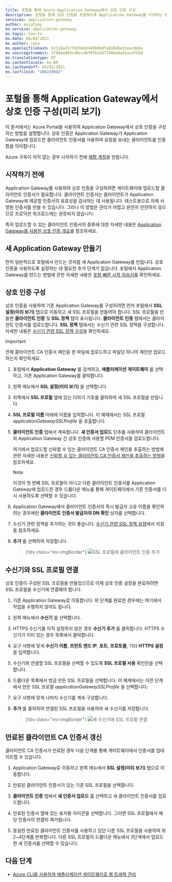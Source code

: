 ```yaml
---
title: 포털을 통해 Azure Application Gateway에서 상호 인증 구성
description: 포털을 통해 상호 인증을 포함하도록 Application Gateway를 구성하는 방법 알아보기
services: application-gateway
author: mscatyao
ms.service: application-gateway
ms.topic: how-to
ms.date: 04/02/2021
ms.author: caya
ms.openlocfilehash: b2118a257f029a63445b09dfa618d6e3ceacddda
ms.sourcegitcommit: 3f684a803cd0ccd6f0fb1b87744644a45ace750d
ms.translationtype: HT
ms.contentlocale: ko-KR
ms.lasthandoff: 04/02/2021
ms.locfileid: "106230942"
---
```

# <a name="configure-mutual-authentication-with-application-gateway-through-portal-preview"></a>포털을 통해 Application Gateway에서 상호 인증 구성(미리 보기)

이 문서에서는 Azure Portal을 사용하여 Application Gateway에서 상호 인증을 구성하는 방법을 설명합니다. 상호 인증은 Application Gateway가 Application Gateway에 업로드한 클라이언트 인증서를 사용하여 요청을 보내는 클라이언트를 인증함을 의미합니다. 

Azure 구독이 아직 없는 경우 시작하기 전에 [체험 계정](https://azure.microsoft.com/free/?WT.mc_id=A261C142F)을 만듭니다.

## <a name="before-you-begin"></a>시작하기 전에

Application Gateway를 사용하여 상호 인증을 구성하려면 게이트웨이에 업로드할 클라이언트 인증서가 필요합니다. 클라이언트 인증서는 클라이언트가 Application Gateway에 제공할 인증서의 유효성을 검사하는 데 사용됩니다. 테스트용으로 자체 서명된 인증서를 만들 수 있습니다. 그러나 이 방법은 관리가 어렵고 완전히 안전하지 않으므로 프로덕션 워크로드에는 권장되지 않습니다. 

특히 업로드할 수 있는 클라이언트 인증서의 종류에 대한 자세한 내용은 [Application Gateway를 사용한 상호 인증 개요](./mutual-authentication-overview.md#certificates-supported-for-mutual-authentication)를 참조하세요.

## <a name="create-a-new-application-gateway"></a>새 Application Gateway 만들기

먼저 일반적으로 포털에서 만드는 것처럼 새 Application Gateway를 만듭니다. 상호 인증을 사용하도록 설정하는 데 필요한 추가 단계가 없습니다. 포털에서 Application Gateway를 만드는 방법에 관한 자세한 내용은 [포털 빠른 시작 자습서](./quick-create-portal.md)를 확인하세요.

## <a name="configure-mutual-authentication"></a>상호 인증 구성 

상호 인증을 사용하여 기존 Application Gateway를 구성하려면 먼저 포털에서 **SSL 설정(미리 보기)** 탭으로 이동하고 새 SSL 프로필을 만들어야 합니다. SSL 프로필을 만들면 **클라이언트 인증** 및 **SSL 정책** 탭이 표시됩니다. **클라이언트 인증** 탭에서는 클라이언트 인증서를 업로드합니다. **SSL 정책** 탭에서는 수신기 관련 SSL 정책을 구성합니다. 자세한 내용은 [수신기 관련 SSL 정책 구성](./application-gateway-configure-listener-specific-ssl-policy.md)을 확인하세요.

> [!IMPORTANT]
> 전체 클라이언트 CA 인증서 체인을 한 파일에 업로드하고 파일당 하나의 체인만 업로드하는지 확인하세요.

1. 포털에서 **Application Gateway** 를 검색하고, **애플리케이션 게이트웨이** 를 선택하고, 기존 Application Gateway를 클릭합니다.

2. 왼쪽 메뉴에서 **SSL 설정(미리 보기)** 을 선택합니다.

3. 위쪽에서 **SSL 프로필** 옆에 있는 더하기 기호를 클릭하여 새 SSL 프로필을 만듭니다.

4. **SSL 프로필 이름** 아래에 이름을 입력합니다. 이 예제에서는 SSL 프로필 *applicationGatewaySSLProfile* 을 호출합니다. 

5. **클라이언트 인증** 탭에서 계속합니다. **새 인증서 업로드** 단추를 사용하여 클라이언트와 Application Gateway 간 상호 인증에 사용할 PEM 인증서를 업로드합니다. 

    여기에서 업로드할 신뢰할 수 있는 클라이언트 CA 인증서 체인을 추출하는 방법에 관한 자세한 내용은 [신뢰할 수 있는 클라이언트 CA 인증서 체인을 추출하는 방법](./mutual-authentication-certificate-management.md)을 참조하세요.

   > [!NOTE]
   > 이것이 첫 번째 SSL 프로필이 아니고 다른 클라이언트 인증서를 Application Gateway에 업로드한 경우 드롭다운 메뉴를 통해 게이트웨이에서 기존 인증서를 다시 사용하도록 선택할 수 있습니다. 

6. Application Gateway에서 클라이언트 인증서의 즉시 발급자 고유 이름을 확인하려는 경우에만 **클라이언트 인증서 발급자의 DN 확인** 상자를 선택합니다. 

7. 수신기 관련 정책을 추가하는 것이 좋습니다. [수신기 관련 SSL 정책 설정](./application-gateway-configure-listener-specific-ssl-policy.md)에서 지침을 참조하세요.

8. **추가** 를 선택하여 저장합니다.
    > [!div class="mx-imgBorder"]
    > ![SSL 프로필에 클라이언트 인증 추가](./media/mutual-authentication-portal/mutual-authentication-portal.png)

## <a name="associate-the-ssl-profile-with-a-listener"></a>수신기와 SSL 프로필 연결

상호 인증이 구성된 SSL 프로필을 만들었으므로 이제 상호 인증 설정을 완료하려면 SSL 프로필을 수신기에 연결해야 합니다. 

1. 기존 Application Gateway로 이동합니다. 위 단계를 완료한 경우에는 여기에서 작업을 수행하지 않아도 됩니다. 

2. 왼쪽 메뉴에서 **수신기** 를 선택합니다. 

3. HTTPS 수신기를 아직 설정하지 않은 경우 **수신기 추가** 를 클릭합니다. HTTPS 수신기가 이미 있는 경우 목록에서 클릭합니다. 

4. 요구 사항에 맞게 **수신기 이름**, **프런트 엔드 IP**, **포트**, **프로토콜**, 기타 **HTTPS 설정** 을 입력합니다.

5. 수신기와 연결할 SSL 프로필을 선택할 수 있도록 **SSL 프로필 사용** 확인란을 선택합니다. 

6. 드롭다운 목록에서 방금 만든 SSL 프로필을 선택합니다. 이 예제에서는 이전 단계에서 만든 SSL 프로필 *applicationGatewaySSLProfile* 을 선택합니다. 

7. 요구 사항에 맞게 나머지 수신기를 계속 구성합니다. 

8. **추가** 를 클릭하여 연결된 SSL 프로필을 사용하여 새 수신기를 저장합니다. 

    > [!div class="mx-imgBorder"]
    > ![새 수신기에 SSL 프로필 연결](./media/mutual-authentication-portal/mutual-authentication-listener-portal.png)

## <a name="renew-expired-client-ca-certificates"></a>만료된 클라이언트 CA 인증서 갱신

클라이언트 CA 인증서가 만료된 경우 다음 단계를 통해 게이트웨이에서 인증서를 업데이트할 수 있습니다. 

1. Application Gateway로 이동하고 왼쪽 메뉴에서 **SSL 설정(미리 보기)** 탭으로 이동합니다. 
 
1. 만료된 클라이언트 인증서가 있는 기존 SSL 프로필을 선택합니다. 
 
1. **클라이언트 인증** 탭에서 **새 인증서 업로드** 를 선택하고 새 클라이언트 인증서를 업로드합니다. 
 
1. 만료된 인증서 옆에 있는 휴지통 아이콘을 선택합니다. 그러면 SSL 프로필에서 해당 인증서의 연결이 제거됩니다. 

1. 동일한 만료된 클라이언트 인증서를 사용하고 있던 다른 SSL 프로필을 사용하여 위 2~4단계를 반복합니다. 다른 SSL 프로필의 드롭다운 메뉴에서 3단계에서 업로드한 새 인증서를 선택할 수 있습니다.

## <a name="next-steps"></a>다음 단계

- [Azure CLI를 사용하여 애플리케이션 게이트웨이로 웹 트래픽 관리](./tutorial-manage-web-traffic-cli.md)